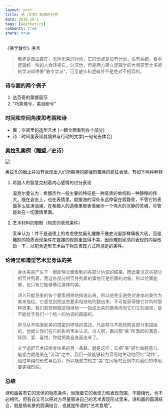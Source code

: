 ```yaml
---
layout: post
title: 诗（文学）和画的分界
date: 2016-10-1
tags: [Aesthetics]
comments: true
share: true
---
```


《美学散步》序言

> 散步是自由自在、无拘无束的行动，它的弱点是没有计划，没有系统，看中逻辑统一性的人会轻视它，讨厌他，但是西方建立逻辑学的大师亚里士多德的学派却唤做"散步学派"，可见散步和逻辑并不是绝对不相容的。

### 诗与画的两个例子

1. 达芬奇的蒙娜丽莎
2. "巧笑倩兮，美目盼兮"

### 时间和空间角度思考画和诗

- 画：空间里的造型艺术 [一眼全面看到各个部分]
- 诗：时间里表现其境界与行动的文学[一句句去体会]

### 奥拉孔案例（雕塑／史诗）

![](http://ww2.sinaimg.cn/large/006y8lVajw1f8j13kh2gfj30te0rj7ab.jpg)

奥拉孔的脸上并没有表现出人们所期待的那强烈苦痛的疯狂表情，有如下两种解释

1. 希腊人的智慧克制着内心感情的过分表现

    温克尔曼认为：希腊杰作一般主要的特征是一种高贵的单纯和一种静穆的伟大，既在姿态上，也在表情里。就像海的深处永远停留在寂静里，不管它的表面多么狂涛汹涌，在希腊人的造像里那表情展示一个伟大的沉静的灵魂，尽管是处在一切激情里面。

2. 艺术材料的限制（物质的表现条件）

    莱辛认为：并不是道德上的考虑使拉奥孔雕像不像史诗里那样痛极大吼，而是雕刻的物质表现条件在直接的观照里显得不美，因而雕刻家须将表现的内容改动一下，以配合造型艺术由于物质表现方式所规定的条件。

### 论诗里和造型艺术里身体的美  

> 身体美是产生于一眼能够全面看到的各部分协调的结果。因此要求这些部分相互并列着，而这各部分相互并列着的事物正是绘画的对象。所以绘画能够，也只有它能够摹绘身体的美。



> 诗人只能将美的各个要素相继地指说出来，所以他完全避免对身体的美作为美来描绘。它感觉到把这些要素相继地列数出来，不可能获得像它并列时那种效果，我们若想根据这相继地一一指说出来的要素而向它们立刻凝视，是不能给予我们一个统一的协调的图画的。



> 荷马从不陷落到美的周密的啰嗦的描述。凡是荷马不能按照各部分来描绘的，他就让我们在它的影响里来认识。诗人啊，画出那"美"所激起的满意、倾倒、爱、喜悦，你就把美自身画出来了。



> 文学追赶艺术描绘身体美的另一条路，就是这样：它把"美"转化做魅惑力。魅惑力就是美在"流动"之中。我们一般能够较为容易地生动地回忆"动作"，超过单纯的形式与色彩，所以魅惑力较之"美"在同等的比例中对我们的作用要更强烈些。

### 总结

诗和画各有它的具体的物质条件，局限着它的表现力和表现范围，不能相代，也不必相代。但各自又可以把对方尽量吸进自己的艺术表现形式里来。诗和画的圆满结合，就是情和景的圆满结合，也就是所谓的"艺术意境"。

